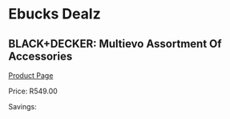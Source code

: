 
# Ebucks Dealz
## BLACK+DECKER: Multievo Assortment Of Accessories
[Product Page](https://www.ebucks.com/web/shop/productSelected.do?prodId=504475612&catId=336131644)

Price: R549.00

Savings: 


	